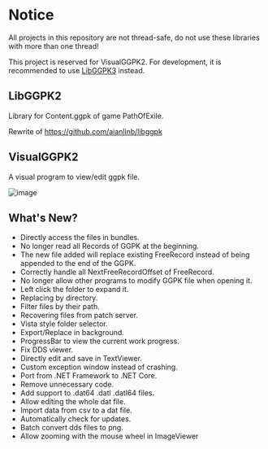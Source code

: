 # Notice
All projects in this repository are not thread-safe,
do not use these libraries with more than one thread!

This project is reserved for VisualGGPK2.
For development, it is recommended to use [LibGGPK3](https://github.com/aianlinb/LibGGPK3) instead.

## LibGGPK2
Library for Content.ggpk of game PathOfExile.

Rewrite of https://github.com/aianlinb/libggpk
## VisualGGPK2
A visual program to view/edit ggpk file.

![image](https://github.com/aianlinb/LibGGPK2/blob/master/.github/example.png)
## What's New?
- Directly access the files in bundles.
- No longer read all Records of GGPK at the beginning.
- The new file added will replace existing FreeRecord instead of being appended to the end of the GGPK.
- Correctly handle all NextFreeRecordOffset of FreeRecord.
- No longer allow other programs to modify GGPK file when opening it.
- Left click the folder to expand it.
- Replacing by directory.
- Filter files by their path.
- Recovering files from patch server.
- Vista style folder selector.
- Export/Replace in background.
- ProgressBar to view the current work progress.
- Fix DDS viewer.
- Directly edit and save in TextViewer.
- Custom exception window instead of crashing.
- Port from .NET Framework to .NET Core.
- Remove unnecessary code.
- Add support to .dat64 .datl .datl64 files.
- Allow editing the whole dat file.
- Import data from csv to a dat file.
- Automatically check for updates.
- Batch convert dds files to png.
- Allow zooming with the mouse wheel in ImageViewer